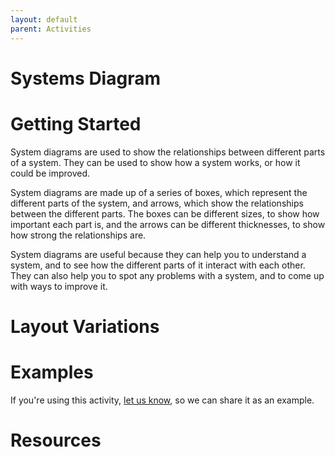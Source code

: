 ```yaml
---
layout: default
parent: Activities
---
```


# Systems Diagram

# Getting Started
System diagrams are used to show the relationships between different parts of a system. They can be used to show how a system works, or how it could be improved.

System diagrams are made up of a series of boxes, which represent the different parts of the system, and arrows, which show the relationships between the different parts. The boxes can be different sizes, to show how important each part is, and the arrows can be different thicknesses, to show how strong the relationships are.

System diagrams are useful because they can help you to understand a system, and to see how the different parts of it interact with each other. They can also help you to spot any problems with a system, and to come up with ways to improve it.

# Layout Variations
# Examples
If you're using this activity, [let us know](https://github.com/Standards-and-Practices/structured-rapid-development/issues/new?assignees=&labels=documentation&template=example-submission.md&title=Example+of+%5Byour+pattern+here%5D), so we can share it as an example.
# Resources